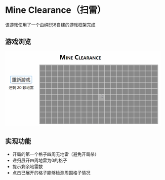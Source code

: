 # Mine Clearance（扫雷）

该游戏使用了一个由纯ES6自建的游戏框架完成

## 游戏浏览

![](1.gif)

## 实现功能

- 开局的第一个格子四周无地雷（避免开局杀）
- 递归展开四周地雷为0的格子
- 提示剩余地雷数
- 点击已展开的格子能够检测周围格子情况
